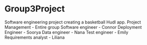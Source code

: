 # Group3Project
Software engineering project creating a basketball Hudl app. 
Project Management   - Entire group
Software engineer    - Connor
Deployment Engineer  - Soorya
Data engineer        - Nana
Test engineer        - Emily
Requirements analyst - Liliana 
